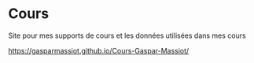 # Cours 
Site pour mes supports de cours et les données utilisées dans mes cours

https://gasparmassiot.github.io/Cours-Gaspar-Massiot/
